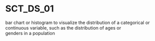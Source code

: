 # SCT_DS_01

 bar chart or histogram to visualize the distribution of a categorical or continuous variable, such as the distribution of ages or genders in a population
